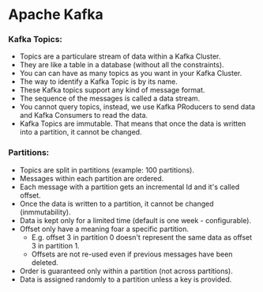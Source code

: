 # Apache Kafka

### Kafka Topics:
- Topics are a particulare stream of data within a Kafka Cluster. 
- They are like a table in a database (without all the constraints). 
- You can can have as many topics as you want in your Kafka Cluster.
- The way to identify a Kafka Topic is by its name.
- These Kafka topics support any kind of message format.
- The sequence of the messages is called a data stream.
- You cannot query topics, instead, we use Kafka PRoducers to send data and Kafka Consumers to read the data.
- Kafka Topics are immutable. That means that once the data is written into a partition, it cannot be changed.

### Partitions:
- Topics are split in partitions (example: 100 partitions).
- Messages within each partition are ordered.
- Each message with a partition gets an incremental Id and it's called offset. 
- Once the data is written to a partition, it cannot be changed (inmmutability).
- Data is kept only for a limited time (default is one week - configurable).
- Offset only have a meaning foar a specific partition.
  - E.g. offset 3 in partition 0 doesn't represent the same data as offset 3 in partition 1.
  - Offsets are not re-used even if previous messages have been deleted.
- Order is guaranteed only within a partition (not across partitions).
- Data is assigned randomly to a partition unless a key is provided.
